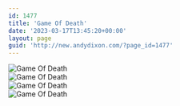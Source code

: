 ```yaml
---
id: 1477
title: 'Game Of Death'
date: '2023-03-17T13:45:20+00:00'
layout: page
guid: 'http://new.andydixon.com/?page_id=1477'
---
```


![Game Of Death](https://i0.wp.com/assets.g8x2.ldn.idrivee2-23.com/posters/Game%20Of%20Death%2001.jpg?w=1200&ssl=1 "Game Of Death")  
![Game Of Death](https://i0.wp.com/assets.g8x2.ldn.idrivee2-23.com/posters/Game%20Of%20Death%2002.jpg?w=1200&ssl=1 "Game Of Death")  
![Game Of Death](https://i0.wp.com/assets.g8x2.ldn.idrivee2-23.com/posters/Game%20Of%20Death%2003.jpg?w=1200&ssl=1 "Game Of Death")  
![Game Of Death](https://i0.wp.com/assets.g8x2.ldn.idrivee2-23.com/posters/Game%20Of%20Death%2004.jpg?w=1200&ssl=1 "Game Of Death")